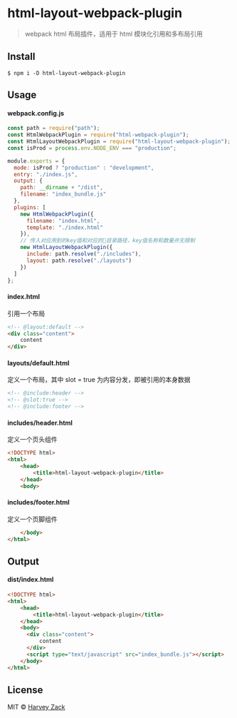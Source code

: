 # html-layout-webpack-plugin

> webpack html 布局插件，适用于 html 模块化引用和多布局引用

## Install

```
$ npm i -D html-layout-webpack-plugin
```

## Usage

#### webpack.config.js

```js
const path = require("path");
const HtmlWebpackPlugin = require("html-webpack-plugin");
const HtmlLayoutWebpackPlugin = require("html-layout-webpack-plugin");
const isProd = process.env.NODE_ENV === "production";

module.exports = {
  mode: isProd ? "production" : "development",
  entry: "./index.js",
  output: {
    path: __dirname + "/dist",
    filename: "index_bundle.js"
  },
  plugins: [
    new HtmlWebpackPlugin({
      filename: "index.html",
      template: "./index.html"
    }),
    // 传入对应用到的key值和对应的目录路径，key值名称和数量并无限制
    new HtmlLayoutWebpackPlugin({
      include: path.resolve("./includes"),
      layout: path.resolve("./layouts")
    })
  ]
};
```

#### index.html

引用一个布局

```html
<!-- @layout:default -->
<div class="content">
    content
</div>
```

#### layouts/default.html

定义一个布局，其中 slot = true 为内容分发，即被引用的本身数据

```html
<!-- @include:header -->
<!-- @slot:true -->
<!-- @include:footer -->
```

#### includes/header.html

定义一个页头组件

```html
<!DOCTYPE html>
<html>
    <head>
        <title>html-layout-webpack-plugin</title>
    </head>
    <body>
```

#### includes/footer.html

定义一个页脚组件

```html
    </body>
</html>
```

## Output

#### dist/index.html

```html
<!DOCTYPE html>
<html>
    <head>
        <title>html-layout-webpack-plugin</title>
    </head>
    <body>
      <div class="content">
          content
      </div>
      <script type="text/javascript" src="index_bundle.js"></script>
    </body>
</html>
```

## License

MIT © [Harvey Zack](https://www.zhw-island.com/)
